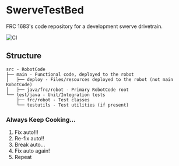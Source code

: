 # SwerveTestBed
FRC 1683's code repository for a development swerve drivetrain.

![CI](https://github.com/TechnoTitans/SwerveTestBed/actions/workflows/CI.yml/badge.svg)

## Structure
```
src - RobotCode
├── main - Functional code, deployed to the robot
│   ├── deploy - Files/resources deployed to the robot (not main RobotCode)
│   ├── java/frc/robot - Primary RobotCode root
└── test/java - Unit/Integration tests
    ├── frc/robot - Test classes
    └── testutils - Test utilities (if present)
```

### Always Keep Cooking...
1. Fix auto!!!
2. Re-fix auto!!
3. Break auto...
4. Fix auto again!
5. Repeat
